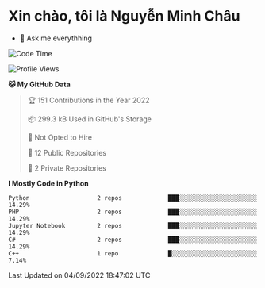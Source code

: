 ﻿# Xin chào, tôi là Nguyễn Minh Châu
- 💬 Ask me everythhing

<!--START_SECTION:waka-->
![Code Time](http://img.shields.io/badge/Code%20Time-0%20secs-blue)

![Profile Views](http://img.shields.io/badge/Profile%20Views-0-blue)

**🐱 My GitHub Data** 

> 🏆 151 Contributions in the Year 2022
 > 
> 📦 299.3 kB Used in GitHub's Storage 
 > 
> 🚫 Not Opted to Hire
 > 
> 📜 12 Public Repositories 
 > 
> 🔑 2 Private Repositories  
 > 
**I Mostly Code in Python** 

```text
Python                   2 repos             ███░░░░░░░░░░░░░░░░░░░░░░   14.29% 
PHP                      2 repos             ███░░░░░░░░░░░░░░░░░░░░░░   14.29% 
Jupyter Notebook         2 repos             ███░░░░░░░░░░░░░░░░░░░░░░   14.29% 
C#                       2 repos             ███░░░░░░░░░░░░░░░░░░░░░░   14.29% 
C++                      1 repo              █░░░░░░░░░░░░░░░░░░░░░░░░   7.14%

```



 Last Updated on 04/09/2022 18:47:02 UTC
<!--END_SECTION:waka-->
